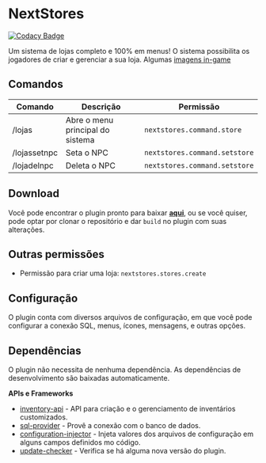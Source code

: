 # NextStores

[![Codacy Badge](https://api.codacy.com/project/badge/Grade/93f33d10a033448c88c93e07f0bb7a32)](https://app.codacy.com/gh/NextPlugins/NextStores?utm_source=github.com&utm_medium=referral&utm_content=NextPlugins/NextStores&utm_campaign=Badge_Grade_Settings)

Um sistema de lojas completo e 100% em menus! O sistema possibilita os jogadores de criar e gerenciar a sua loja. Algumas [imagens in-game](https://imgur.com/a/DWBdfjb)

## Comandos
| Comando     | Descrição                       |Permissão             |
|-------------|---------------------------------|----------------------|
| /lojas      | Abre o menu principal do sistema |`nextstores.command.store`|
| /lojassetnpc | Seta o NPC                      |`nextstores.command.setstore`|
| /lojadelnpc | Deleta o NPC                    |`nextstores.command.setstore`|

## Download

Você pode encontrar o plugin pronto para baixar [**aqui**](https://github.com/NextPlugins/NextStores/releases), ou se você quiser, pode optar por clonar o repositório e dar
`build` no plugin com suas alterações.

## Outras permissões

- Permissão para criar uma loja: `nextstores.stores.create`

## Configuração
O plugin conta com diversos arquivos de configuração, em que você pode configurar a conexão SQL, menus, ícones, mensagens, e outras opções.

## Dependências
O plugin não necessita de nenhuma dependência. As dependências de desenvolvimento são baixadas automaticamente.

**APIs e Frameworks**

- [inventory-api](https://github.com/HenryFabio/inventory-api) - API para criação e o gerenciamento de inventários customizados.
- [sql-provider](https://github.com/henryfabio/sql-provider) - Provê a conexão com o banco de dados.
- [configuration-injector](https://github.com/HenryFabio/configuration-injector) - Injeta valores dos arquivos de configuração em alguns campos definidos mo código.
- [update-checker](https://github.com/Yuhtin/update-checker) - Verifica se há alguma nova versão do plugin.

